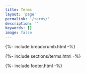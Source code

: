 ```yaml
---
title: Terms
layout: 'page'
permalink: '/terms/'
description: ''
keywords: []
image: false
---
```



<!-- Start Breadcrumb  -->
{%- include breadcrumb.html -%}
<!-- End  Breadcrumb -->

<!-- Start About
		============================================= -->
{%- include sections/terms.html -%}
<!-- End About -->




<!-- Start Footer
	============================================= -->
{%- include footer.html -%}
<!-- End Footer-->
